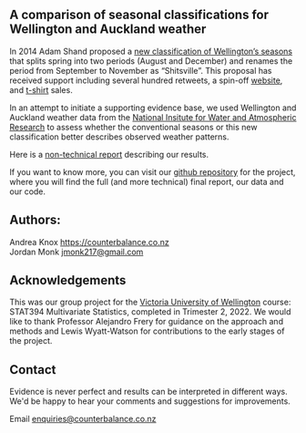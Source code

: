 ## A comparison of seasonal classifications for Wellington and Auckland weather

In 2014 Adam Shand proposed a [new classification of Wellington’s seasons](https://twitter.com/adamshand/status/513197000930521089?cxt=HHwWgsCTxIH9np8OAAAA) that splits spring into two periods (August and December) and renames the period from September to November as “Shitsville”. This proposal has received support including several hundred retweets, a spin-off [website](https://www.realnzweather.com), and [t-shirt](https://shitsville.printmighty.co.nz) sales.  

In an attempt to initiate a supporting evidence base, we used Wellington and Auckland weather data from the [National Insitute for Water and Atmospheric Research](https://cliflo.niwa.co.nz/) to assess whether the conventional seasons or this new classification better describes observed weather patterns. 

Here is a [non-technical report](https://andreaknox-nz.github.io/real_seasons/non_technical_report/Non-technical_report_html.html) describing our results.

If you want to know more, you can visit our [github repository](https://github.com/andreaknox-nz/real_seasons) for the project, where you will find the full (and more technical) final report, our data and our code.

## Authors: 
Andrea Knox <https://counterbalance.co.nz>   
Jordan Monk <jmonk217@gmail.com>

## Acknowledgements
This was our group project for the [Victoria University of Wellington](https://www.wgtn.ac.nz/) course: STAT394 Multivariate Statistics, completed in Trimester 2, 2022. We would like to thank Professor Alejandro Frery for guidance on the approach and methods and Lewis Wyatt-Watson for contributions to the early stages of the project.

## Contact
Evidence is never perfect and results can be interpreted in different ways. We'd be happy to hear your comments and suggestions for improvements.

Email <enquiries@counterbalance.co.nz>
